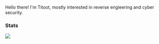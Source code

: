 Hello there! I'm Titoot, mostly interested in reverse engieering and cyber security.
### Stats

<p align="left"><img src="https://raw.githubusercontent.com/Titoot/Titoot/main/github-metrics.svg" /></p>

